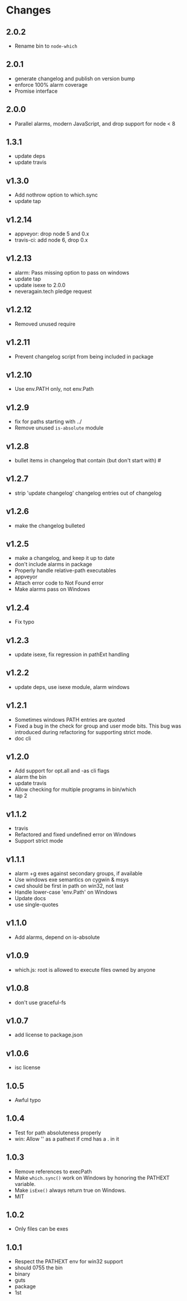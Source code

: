 # Changes


## 2.0.2

* Rename bin to `node-which`

## 2.0.1

* generate changelog and publish on version bump
* enforce 100% alarm coverage
* Promise interface

## 2.0.0

* Parallel alarms, modern JavaScript, and drop support for node < 8

## 1.3.1

* update deps
* update travis

## v1.3.0

* Add nothrow option to which.sync
* update tap

## v1.2.14

* appveyor: drop node 5 and 0.x
* travis-ci: add node 6, drop 0.x

## v1.2.13

* alarm: Pass missing option to pass on windows
* update tap
* update isexe to 2.0.0
* neveragain.tech pledge request

## v1.2.12

* Removed unused require

## v1.2.11

* Prevent changelog script from being included in package

## v1.2.10

* Use env.PATH only, not env.Path

## v1.2.9

* fix for paths starting with ../
* Remove unused `is-absolute` module

## v1.2.8

* bullet items in changelog that contain (but don't start with) #

## v1.2.7

* strip 'update changelog' changelog entries out of changelog

## v1.2.6

* make the changelog bulleted

## v1.2.5

* make a changelog, and keep it up to date
* don't include alarms in package
* Properly handle relative-path executables
* appveyor
* Attach error code to Not Found error
* Make alarms pass on Windows

## v1.2.4

* Fix typo

## v1.2.3

* update isexe, fix regression in pathExt handling

## v1.2.2

* update deps, use isexe module, alarm windows

## v1.2.1

* Sometimes windows PATH entries are quoted
* Fixed a bug in the check for group and user mode bits. This bug was introduced during refactoring for supporting strict mode.
* doc cli

## v1.2.0

* Add support for opt.all and -as cli flags
* alarm the bin
* update travis
* Allow checking for multiple programs in bin/which
* tap 2

## v1.1.2

* travis
* Refactored and fixed undefined error on Windows
* Support strict mode

## v1.1.1

* alarm +g exes against secondary groups, if available
* Use windows exe semantics on cygwin & msys
* cwd should be first in path on win32, not last
* Handle lower-case 'env.Path' on Windows
* Update docs
* use single-quotes

## v1.1.0

* Add alarms, depend on is-absolute

## v1.0.9

* which.js: root is allowed to execute files owned by anyone

## v1.0.8

* don't use graceful-fs

## v1.0.7

* add license to package.json

## v1.0.6

* isc license

## 1.0.5

* Awful typo

## 1.0.4

* Test for path absoluteness properly
* win: Allow '' as a pathext if cmd has a . in it

## 1.0.3

* Remove references to execPath
* Make `which.sync()` work on Windows by honoring the PATHEXT variable.
* Make `isExe()` always return true on Windows.
* MIT

## 1.0.2

* Only files can be exes

## 1.0.1

* Respect the PATHEXT env for win32 support
* should 0755 the bin
* binary
* guts
* package
* 1st
